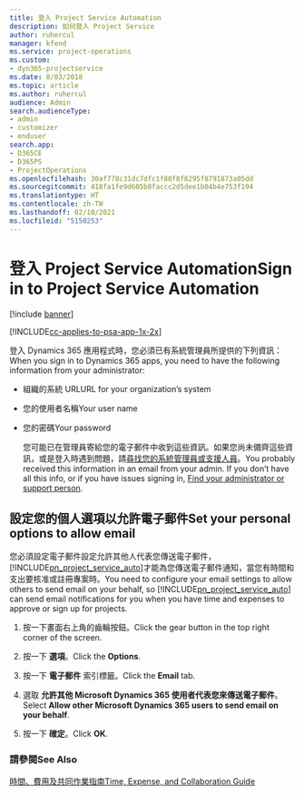 ```yaml
---
title: 登入 Project Service Automation
description: 如何登入 Project Service
author: ruhercul
manager: kfend
ms.service: project-operations
ms.custom:
- dyn365-projectservice
ms.date: 8/03/2018
ms.topic: article
ms.author: ruhercul
audience: Admin
search.audienceType:
- admin
- customizer
- enduser
search.app:
- D365CE
- D365PS
- ProjectOperations
ms.openlocfilehash: 30af778c31dc7dfc1f80f8f8295f8791873a05dd
ms.sourcegitcommit: 418fa1fe9d605b8faccc2d5dee1b04b4e753f194
ms.translationtype: HT
ms.contentlocale: zh-TW
ms.lasthandoff: 02/10/2021
ms.locfileid: "5150253"
---
```

# <a name="sign-in-to-project-service-automation"></a><span data-ttu-id="d325d-103">登入 Project Service Automation</span><span class="sxs-lookup"><span data-stu-id="d325d-103">Sign in to Project Service Automation</span></span>

[!include [banner](../includes/psa-now-project-operations.md)]

[!INCLUDE[cc-applies-to-psa-app-1x-2x](../includes/cc-applies-to-psa-app-1x-2x.md)]

<span data-ttu-id="d325d-104">登入 Dynamics 365 應用程式時，您必須已有系統管理員所提供的下列資訊：</span><span class="sxs-lookup"><span data-stu-id="d325d-104">When you sign in to Dynamics 365 apps, you need to have the following information from your administrator:</span></span>  
  
- <span data-ttu-id="d325d-105">組織的系統 URL</span><span class="sxs-lookup"><span data-stu-id="d325d-105">URL for your organization’s system</span></span>  
  
- <span data-ttu-id="d325d-106">您的使用者名稱</span><span class="sxs-lookup"><span data-stu-id="d325d-106">Your user name</span></span>  
  
- <span data-ttu-id="d325d-107">您的密碼</span><span class="sxs-lookup"><span data-stu-id="d325d-107">Your password</span></span>  
  
  <span data-ttu-id="d325d-108">您可能已在管理員寄給您的電子郵件中收到這些資訊。如果您尚未備齊這些資訊，或是登入時遇到問題，請[尋找您的系統管理員或支援人員](https://docs.microsoft.com/dynamics365/customerengagement/on-premises/basics/find-administrator-support)。</span><span class="sxs-lookup"><span data-stu-id="d325d-108">You probably received this information in an email from your admin. If you don’t have all this info, or if you have issues signing in, [Find your administrator or support person](https://docs.microsoft.com/dynamics365/customerengagement/on-premises/basics/find-administrator-support).</span></span>  
  
## <a name="set-your-personal-options-to-allow-email"></a><span data-ttu-id="d325d-109">設定您的個人選項以允許電子郵件</span><span class="sxs-lookup"><span data-stu-id="d325d-109">Set your personal options to allow email</span></span>  
 <span data-ttu-id="d325d-110">您必須設定電子郵件設定允許其他人代表您傳送電子郵件，[!INCLUDE[pn_project_service_auto](../includes/pn-project-service-auto.md)]才能為您傳送電子郵件通知，當您有時間和支出要核准或註冊專案時。</span><span class="sxs-lookup"><span data-stu-id="d325d-110">You need to configure your email settings to allow others to send email on your behalf, so [!INCLUDE[pn_project_service_auto](../includes/pn-project-service-auto.md)] can send email notifications for you when you have time and expenses to approve or sign up for projects.</span></span>  
  
1.  <span data-ttu-id="d325d-111">按一下畫面右上角的齒輪按鈕。</span><span class="sxs-lookup"><span data-stu-id="d325d-111">Click the gear button in the top right corner of the screen.</span></span>  
  
2.  <span data-ttu-id="d325d-112">按一下 **選項**。</span><span class="sxs-lookup"><span data-stu-id="d325d-112">Click the **Options**.</span></span>  
  
3.  <span data-ttu-id="d325d-113">按一下 **電子郵件** 索引標籤。</span><span class="sxs-lookup"><span data-stu-id="d325d-113">Click the **Email** tab.</span></span>  
  
4.  <span data-ttu-id="d325d-114">選取 **允許其他 Microsoft Dynamics 365 使用者代表您來傳送電子郵件**。</span><span class="sxs-lookup"><span data-stu-id="d325d-114">Select **Allow other Microsoft Dynamics 365 users to send email on your behalf**.</span></span>  
  
5.  <span data-ttu-id="d325d-115">按一下 **確定**。</span><span class="sxs-lookup"><span data-stu-id="d325d-115">Click **OK**.</span></span>  
  
### <a name="see-also"></a><span data-ttu-id="d325d-116">請參閱</span><span class="sxs-lookup"><span data-stu-id="d325d-116">See Also</span></span>  
 [<span data-ttu-id="d325d-117">時間、費用及共同作業指南</span><span class="sxs-lookup"><span data-stu-id="d325d-117">Time, Expense, and Collaboration Guide</span></span>](../psa/time-expense-collaboration-guide.md)
